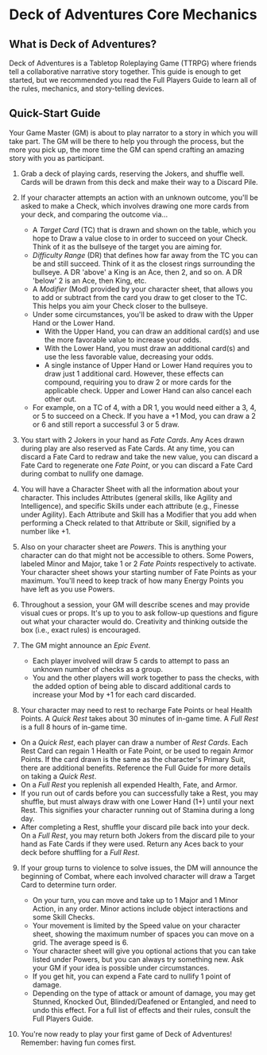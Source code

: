 # Deck of Adventures Core Mechanics

## What is Deck of Adventures?

Deck of Adventures is a Tabletop Roleplaying Game (TTRPG) where friends tell a
collaborative narrative story together. This guide is enough to get started, but we
recommended you read the Full Players Guide to learn all of the rules, mechanics, and
story-telling devices. 

## Quick-Start Guide

Your Game Master (GM) is about to play narrator to a story in which you will take part.
The GM will be there to help you through the process, but the more you pick up, the
more time the GM can spend crafting an amazing story with you as participant.

1. Grab a deck of playing cards, reserving the Jokers, and shuffle well. Cards will be
drawn from this deck and make their way to a Discard Pile.

2. If your character attempts an action with an unknown outcome, you'll be asked to make
a Check, which involves drawing one more cards from your deck, and comparing the
outcome via...
   - A *Target Card* (TC) that is drawn and shown on the table, which you hope to Draw a
     value close to in order to succeed on your Check. Think of it as the bullseye of
     the target you are aiming for.
   - *Difficulty Range* (DR) that defines how far away from the TC you can be and still
     succeed. Think of it as the closest rings surrounding the bullseye. A DR 'above' a 
     King is an Ace, then 2, and so on. A DR 'below' 2 is an Ace, then King, etc.
   - A *Modifier* (Mod) provided by your character sheet, that allows you to add or
     subtract from the card you draw to get closer to the TC. This helps you aim your
     Check closer to the bullseye.
   - Under some circumstances, you'll be asked to draw with the Upper Hand or the Lower Hand.
      - With the Upper Hand, you can draw an additional card(s) and use the more
        favorable value to increase your odds.
      - With the Lower Hand, you must draw an additional card(s) and use the less
        favorable value, decreasing your odds.
      - A single instance of Upper Hand or Lower Hand requires you to draw just 1
        additional card. However, these effects can compound, requiring you to draw 2
        or more cards for the applicable check. Upper and Lower Hand can also cancel
        each other out.
   - For example, on a TC of 4, with a DR 1, you would need either a 3, 4, or 5 to
     succeed on a Check. If you have a +1 Mod, you can draw a 2 or 6 and still report a
     successful 3 or 5 draw.

3. You start with 2 Jokers in your hand as *Fate Cards*. Any Aces drawn during play are
also reserved as Fate Cards. At any time, you can discard a Fate Card to redraw and
take the new value, you can discard a Fate Card to regenerate one *Fate Point*, or you can discard a Fate Card during combat to nullify one
damage.

4. You will have a Character Sheet with all the information about your character. This
includes Attributes (general skills, like Agility and Intelligence), and specific
Skills under each attribute (e.g., Finesse under Agility). Each Attribute and Skill has
a Modifier that you add when performing a Check related to that Attribute or Skill,
signified by a number like +1.

5. Also on your character sheet are *Powers*. This is anything your character can do
that might not be accessible to others. Some Powers, labeled Minor and Major, take 1 or
2 *Fate Points* respectively to activate. Your character sheet shows your starting
number of Fate Points as your maximum. You'll need to keep track of how many Energy
Points you have left as you use Powers.

6. Throughout a session, your GM will describe scenes and may provide visual cues or
props. It's up to you to ask follow-up questions and figure out what your character
would do. Creativity and thinking outside the box (i.e., exact rules) is encouraged.

7. The GM might announce an *Epic Event*.
   - Each player involved will draw 5 cards to attempt to pass an unknown number of
     checks as a group.
   - You and the other players will work together to pass the checks, with the added
     option of being able to discard additional cards to increase your Mod by +1 for
     each card discarded.

8. Your character may need to rest to recharge Fate Points or heal Health Points.
A *Quick Rest* takes about 30 minutes of in-game time. A *Full Rest* is a full 8 hours
of in-game time.
  - On a *Quick Rest*, each player can draw a number of *Rest Cards*. 
    Each Rest Card can regain 1 Health or Fate Point, or be used to regain Armor Points.
     If the card drawn
    is the same as the character's Primary Suit, there are additional benefits.
    Reference the Full Guide for more details on taking a *Quick Rest*.
  - On a *Full Rest* you replenish all expended Health, Fate, and Armor. 
   - If you run out of cards before you can successfully take a Rest, you may
     shuffle, but must always draw with one Lower Hand (1+) until your next Rest.
     This signifies your character running out of Stamina during a long day.
   - After completing a Rest, shuffle your discard pile back into your deck. On a *Full
     Rest*, you may return both Jokers from the discard pile to your hand as Fate Cards
     if they were used. Return any Aces back to your deck before shuffling for a *Full
     Rest*.

9. If your group turns to violence to solve issues, the DM will announce the beginning 
of Combat, where each involved character will draw a Target Card to determine turn order.
   - On your turn, you can move and take up to 1 Major and 1 Minor Action, in any order. Minor actions include object interactions and some Skill Checks.
   - Your movement is limited by the Speed value on your character sheet, showing the
     maximum number of spaces you can move on a grid. The average speed is 6. 
   - Your character sheet will give you optional actions that you can take listed under
     Powers, but you can always try something new. Ask your GM if your idea is possible
     under circumstances. 
   - If you get hit, you can expend a Fate card to nullify 1 point of damage.
   - Depending on the type of attack or amount of damage, you may get Stunned, Knocked
     Out, Blinded/Deafened or Entangled, and need to undo this effect. For a full list
     of effects and their rules, consult the Full Players Guide.

10. You're now ready to play your first game of Deck of Adventures! Remember: having fun
comes first.
